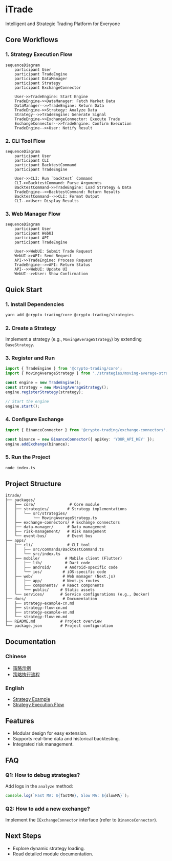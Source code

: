 # iTrade

Intelligent and Strategic Trading Platform for Everyone

## Core Workflows
### 1. Strategy Execution Flow
```mermaid
sequenceDiagram
    participant User
    participant TradeEngine
    participant DataManager
    participant Strategy
    participant ExchangeConnector

    User->>TradeEngine: Start Engine
    TradeEngine->>DataManager: Fetch Market Data
    DataManager-->>TradeEngine: Return Data
    TradeEngine->>Strategy: Analyze Data
    Strategy-->>TradeEngine: Generate Signal
    TradeEngine->>ExchangeConnector: Execute Trade
    ExchangeConnector-->>TradeEngine: Confirm Execution
    TradeEngine-->>User: Notify Result
```

### 2. CLI Tool Flow
```mermaid
sequenceDiagram
    participant User
    participant CLI
    participant BacktestCommand
    participant TradeEngine

    User->>CLI: Run `backtest` Command
    CLI->>BacktestCommand: Parse Arguments
    BacktestCommand->>TradeEngine: Load Strategy & Data
    TradeEngine-->>BacktestCommand: Return Results
    BacktestCommand-->>CLI: Format Output
    CLI-->>User: Display Results
```

### 3. Web Manager Flow
```mermaid
sequenceDiagram
    participant User
    participant WebUI
    participant API
    participant TradeEngine

    User->>WebUI: Submit Trade Request
    WebUI->>API: Send Request
    API->>TradeEngine: Process Request
    TradeEngine-->>API: Return Status
    API-->>WebUI: Update UI
    WebUI-->>User: Show Confirmation
```

## Quick Start

### 1. Install Dependencies
```bash
yarn add @crypto-trading/core @crypto-trading/strategies
```

### 2. Create a Strategy
Implement a strategy (e.g., `MovingAverageStrategy`) by extending `BaseStrategy`.

### 3. Register and Run
```typescript
import { TradeEngine } from '@crypto-trading/core';
import { MovingAverageStrategy } from './strategies/moving-average-strategy';

const engine = new TradeEngine();
const strategy = new MovingAverageStrategy();
engine.registerStrategy(strategy);

// Start the engine
engine.start();
```

### 4. Configure Exchange
```typescript
import { BinanceConnector } from '@crypto-trading/exchange-connectors';

const binance = new BinanceConnector({ apiKey: 'YOUR_API_KEY' });
engine.addExchange(binance);
```

### 5. Run the Project
```bash
node index.ts
```

## Project Structure
```
itrade/
├── packages/
│   ├── core/               # Core module
│   ├── strategies/        # Strategy implementations
│   │   └── src/strategies/
│   │       └── MovingAverageStrategy.ts
│   ├── exchange-connectors/ # Exchange connectors
│   ├── data-manager/      # Data management
│   ├── risk-management/   # Risk management
│   └── event-bus/         # Event bus
├── apps/
│   ├── cli/               # CLI tool
│   │   ├── src/commands/BacktestCommand.ts
│   │   └── src/index.ts
│   ├── mobile/           # Mobile client (Flutter)
│   │   ├── lib/          # Dart code
│   │   ├── android/      # Android-specific code
│   │   └── ios/         # iOS-specific code
│   ├── web/             # Web manager (Next.js)
│   │   ├── app/         # Next.js routes
│   │   ├── components/  # React components
│   │   └── public/     # Static assets
│   └── services/       # Service configurations (e.g., Docker)
├── docs/                # Documentation
│   ├── strategy-example-cn.md
│   ├── strategy-flow-cn.md
│   ├── strategy-example-en.md
│   └── strategy-flow-en.md
├── README.md           # Project overview
└── package.json        # Project configuration
```

## Documentation
### Chinese
- [策略示例](./docs/strategy-example-cn.md)
- [策略执行流程](./docs/strategy-flow-cn.md)

### English
- [Strategy Example](./docs/strategy-example-en.md)
- [Strategy Execution Flow](./docs/strategy-flow-en.md)

## Features
- Modular design for easy extension.
- Supports real-time data and historical backtesting.
- Integrated risk management.

## FAQ
### Q1: How to debug strategies?
Add logs in the `analyze` method:
```typescript
console.log(`Fast MA: ${fastMA}, Slow MA: ${slowMA}`);
```

### Q2: How to add a new exchange?
Implement the `IExchangeConnector` interface (refer to `BinanceConnector`).

## Next Steps
- Explore dynamic strategy loading.
- Read detailed module documentation.